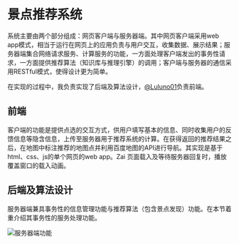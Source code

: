 # 景点推荐系统
系统主要由两个部分组成：网页客户端与服务器端。其中网页客户端采用web app模式，相当于运行在网页上的应用负责与用户交互，收集数据、展示结果；服务器端集合网络请求服务、计算服务的功能，一方面处理客户端发出的事务性请求，一方面提供推荐算法（知识库与推理引擎）的调用；客户端与服务器的通信采用RESTful模式，使得设计更为简单。

在实现的过程中，我负责实现了后端及算法设计，[@Luluno01](https://github.com/Luluno01)负责前端。

## 前端
客户端的功能是提供点选的交互方式，供用户填写基本的信息、同时收集用户的反馈信息等隐含信息，上传至服务器用于推荐系统的计算。在获得返回的推荐结果之后，在地图中标注推荐的地图点并利用百度地图的API进行导航。其实现是基于html、css、js的单个网页的web app。Zai 页面载入及等待服务器回复时，播放覆盖窗口的载入动画。

## 后端及算法设计
服务器端兼具事务性的信息管理功能与推荐算法（包含景点发现）功能。在本节着重介绍其事务性的服务处理功能。

![服务器端功能]()